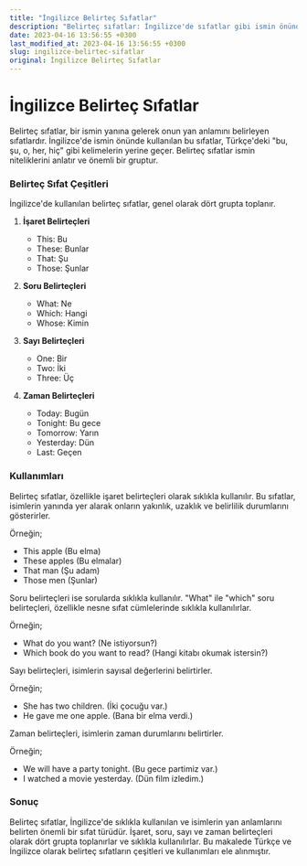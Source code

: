 ```yaml
---
title: "İngilizce Belirteç Sıfatlar"
description: "Belirteç sıfatlar: İngilizce'de sıfatlar gibi ismin önünde kullanılır ve nitelik belirtir. Bu makalede Türkçe ve İngilizce olarak belirteç sıfatların çeşitleri ve kullanımları ele alınmıştır."
date: 2023-04-16 13:56:55 +0300
last_modified_at: 2023-04-16 13:56:55 +0300
slug: ingilizce-belirtec-sifatlar
original: İngilizce Belirteç Sıfatlar
---
```

# İngilizce Belirteç Sıfatlar

Belirteç sıfatlar, bir ismin yanına gelerek onun yan anlamını belirleyen sıfatlardır. İngilizce'de ismin önünde kullanılan bu sıfatlar, Türkçe'deki "bu, şu, o, her, hiç" gibi kelimelerin yerine geçer. Belirteç sıfatlar ismin niteliklerini anlatır ve önemli bir gruptur.

### Belirteç Sıfat Çeşitleri

İngilizce'de kullanılan belirteç sıfatlar, genel olarak dört grupta toplanır.

1. **İşaret Belirteçleri**
    - This: Bu
    - These: Bunlar
    - That: Şu
    - Those: Şunlar

2. **Soru Belirteçleri**
    - What: Ne
    - Which: Hangi
    - Whose: Kimin

3. **Sayı Belirteçleri**
    - One: Bir
    - Two: İki
    - Three: Üç

4. **Zaman Belirteçleri**
    - Today: Bugün
    - Tonight: Bu gece
    - Tomorrow: Yarın
    - Yesterday: Dün
    - Last: Geçen

### Kullanımları

Belirteç sıfatlar, özellikle işaret belirteçleri olarak sıklıkla kullanılır. Bu sıfatlar, isimlerin yanında yer alarak onların yakınlık, uzaklık ve belirlilik durumlarını gösterirler.

Örneğin;

- This apple (Bu elma)
- These apples (Bu elmalar)
- That man (Şu adam)
- Those men (Şunlar)

Soru belirteçleri ise sorularda sıklıkla kullanılır. "What" ile "which" soru belirteçleri, özellikle nesne sıfat cümlelerinde sıklıkla kullanılırlar.

Örneğin;

- What do you want? (Ne istiyorsun?)
- Which book do you want to read? (Hangi kitabı okumak istersin?)

Sayı belirteçleri, isimlerin sayısal değerlerini belirtirler.

Örneğin;

- She has two children. (İki çocuğu var.)
- He gave me one apple. (Bana bir elma verdi.)

Zaman belirteçleri, isimlerin zaman durumlarını belirtirler.

Örneğin;

- We will have a party tonight. (Bu gece partimiz var.)
- I watched a movie yesterday. (Dün film izledim.)

### Sonuç

Belirteç sıfatlar, İngilizce'de sıklıkla kullanılan ve isimlerin yan anlamlarını belirten önemli bir sıfat türüdür. İşaret, soru, sayı ve zaman belirteçleri olarak dört grupta toplanırlar ve sıklıkla kullanılırlar. Bu makalede Türkçe ve İngilizce olarak belirteç sıfatların çeşitleri ve kullanımları ele alınmıştır.